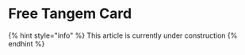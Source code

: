 # Free Tangem Card

{% hint style="info" %}
This article is currently under construction
{% endhint %}
